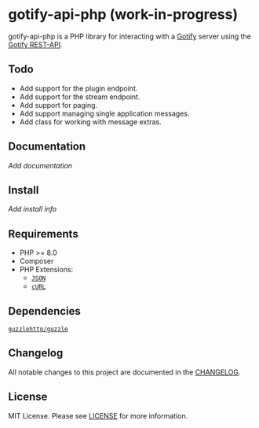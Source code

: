 # gotify-api-php (work-in-progress)

gotify-api-php is a PHP library for interacting with a [Gotify](https://github.com/gotify/server) server using the [Gotify REST-API](https://gotify.net/api-docs).

## Todo

* Add support for the plugin endpoint.
* Add support for the stream endpoint.
* Add support for paging.
* Add support managing single application messages.
* Add class for working with message extras.

## Documentation

*Add documentation*

## Install

*Add install info*

## Requirements

- PHP >= 8.0
- Composer
- PHP Extensions:
  - [`JSON`](https://www.php.net/manual/en/book.json.php)
  - [`cURL`](https://secure.php.net/manual/en/book.curl.php)

## Dependencies

[`guzzlehttp/guzzle`](https://github.com/guzzle/guzzle/)

## Changelog

All notable changes to this project are documented in the [CHANGELOG](CHANGELOG.md).

## License

MIT License. Please see [LICENSE](LICENSE) for more information.